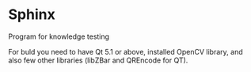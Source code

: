 # Sphinx
Program for knowledge testing

For buld you need to have Qt 5.1 or above, installed OpenCV library, and also few other libraries (libZBar and QREncode for QT).
